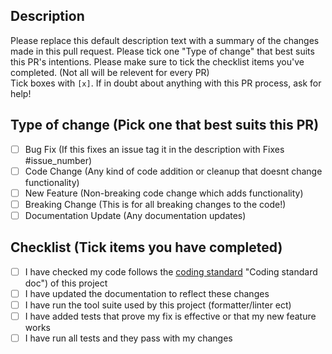 ## Description
Please replace this default description text with a summary of the changes made in this pull request.
Please tick one "Type of change" that best suits this PR's intentions.
Please make sure to tick the checklist items you've completed. (Not all will be relevent for every PR)  
Tick boxes with `[x]`. If in doubt about anything with this PR process, ask for help!

## Type of change (Pick one that best suits this PR)
- [ ] Bug Fix (If this fixes an issue tag it in the description with Fixes #issue_number)
- [ ] Code Change (Any kind of code addition or cleanup that doesnt change functionality)
- [ ] New Feature (Non-breaking code change which adds functionality)
- [ ] Breaking Change (This is for all breaking changes to the code!)
- [ ] Documentation Update (Any documentation updates)

## Checklist (Tick items you have completed)
- [ ] I have checked my code follows the [coding standard](https://github.com/Pavocracy/.github/blob/main/CODING_STANDARD.md) "Coding standard doc") of this project
- [ ] I have updated the documentation to reflect these changes
- [ ] I have run the tool suite used by this project (formatter/linter ect)
- [ ] I have added tests that prove my fix is effective or that my new feature works
- [ ] I have run all tests and they pass with my changes
